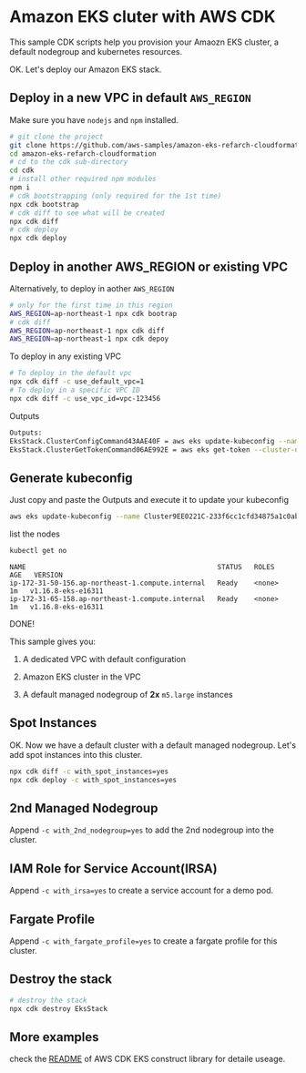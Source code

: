 # Amazon EKS cluter with AWS CDK

This sample CDK scripts help you provision your Amaozn EKS cluster, a default nodegroup and kubernetes resources.



OK. Let's deploy our Amazon EKS stack.

## Deploy in a new VPC in default `AWS_REGION`

Make sure you have `nodejs` and `npm` installed.


```bash
# git clone the project
git clone https://github.com/aws-samples/amazon-eks-refarch-cloudformation.git
cd amazon-eks-refarch-cloudformation
# cd to the cdk sub-directory
cd cdk
# install other required npm modules
npm i
# cdk bootstrapping (only required for the 1st time)
npx cdk bootstrap
# cdk diff to see what will be created
npx cdk diff
# cdk deploy
npx cdk deploy
```

## Deploy in another AWS_REGION or existing VPC

Alternatively, to deploy in aother `AWS_REGION`

```bash
# only for the first time in this region
AWS_REGION=ap-northeast-1 npx cdk bootrap
# cdk diff
AWS_REGION=ap-northeast-1 npx cdk diff
AWS_REGION=ap-northeast-1 npx cdk depoy
```

To deploy in any existing VPC

```bash
# To deploy in the default vpc
npx cdk diff -c use_default_vpc=1
# To deploy in a specific VPC ID
npx cdk diff -c use_vpc_id=vpc-123456
```


Outputs

```bash
Outputs:
EksStack.ClusterConfigCommand43AAE40F = aws eks update-kubeconfig --name Cluster9EE0221C-233f6cc1cfd34875a1c0ab20608b7870 --region ap-northeast-1 --role-arn arn:aws:iam::112233445566:role/EksStack-AdminRole38563C57-XU0ZUABAG56M
EksStack.ClusterGetTokenCommand06AE992E = aws eks get-token --cluster-name Cluster9EE0221C-233f6cc1cfd34875a1c0ab20608b7870 --region ap-northeast-1 --role-arn arn:aws:iam::112233445566:role/EksStack-AdminRole38563C57-XU0ZUABAG56M
```

## Generate kubeconfig

Just copy and paste the Outputs and execute it to update your kubeconfig

```bash
aws eks update-kubeconfig --name Cluster9EE0221C-233f6cc1cfd34875a1c0ab20608b7870 --region ap-northeast-1 --role-arn arn:aws:iam::112233445566:role/EksStack-AdminRole38563C57-XU0ZUABAG56M
```

list the nodes

```bash
kubectl get no
```

```
NAME                                               STATUS   ROLES    AGE   VERSION
ip-172-31-50-156.ap-northeast-1.compute.internal   Ready    <none>   1m   v1.16.8-eks-e16311
ip-172-31-65-158.ap-northeast-1.compute.internal   Ready    <none>   1m   v1.16.8-eks-e16311
```



DONE!

This sample gives you:

1) A dedicated VPC with default configuration

2) Amazon EKS cluster in the VPC

3) A default managed nodegroup of **2x** `m5.large` instances

## Spot Instances

OK. Now we have a default cluster with a default managed nodegroup. Let's add spot instances into this cluster.


```bash
npx cdk diff -c with_spot_instances=yes
npx cdk deploy -c with_spot_instances=yes
```

## 2nd Managed Nodegroup


Append `-c with_2nd_nodegroup=yes` to add the 2nd nodegroup into the cluster.

## IAM Role for Service Account(IRSA)


Append `-c with_irsa=yes` to create a service account for a demo pod.


## Fargate Profile


Append `-c with_fargate_profile=yes` to create a fargate profile for this cluster.


## Destroy the stack

```bash
# destroy the stack
npx cdk destroy EksStack
```

## More examples

check the [README](https://github.com/aws/aws-cdk/tree/master/packages/%40aws-cdk/aws-eks) of AWS CDK EKS construct library for detaile useage.

